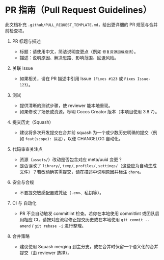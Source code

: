 # PR 指南（Pull Request Guidelines）

此文档补充 `.github/PULL_REQUEST_TEMPLATE.md`，给出更详细的 PR 规范与合并前检查项。

1. PR 标题与描述
   - 标题：请使用中文，简洁说明变更点（例如 `修复资源加载崩溃`）。
   - 描述：说明原因、解决思路、影响范围、回退风险。

2. 关联 Issue
   - 如果相关，请在 PR 描述中引用 Issue（`Fixes #123` 或 `Fixes Issue-123`）。

3. 测试
   - 提供清晰的测试步骤，使 reviewer 能本地重现。
   - 如果修改了场景或资源，标明 Cocos Creator 版本（本项目使用 3.8.7）。

4. 提交历史（Squash）
   - 建议将多次开发提交在合并前 squash 为一个或少数历史明确的提交（例如 `feat(scope): 描述`），以便 CHANGELOG 自动化。

5. 代码审查关注点
   - 资源（`assets/`）改动是否包含对应 meta/uuid 变更？
   - 是否误改了 `library/`, `temp/`, `profiles/`, `settings/`（这些应为自动生成文件）？若改动确实需提交，请在描述中说明原因并标注 `chore`。

6. 安全与合规
   - 不要提交敏感配置或凭证（`.env`、私钥等）。

7. CI 与 自动化
   - PR 不会自动触发 commitlint 检查。若你在本地使用 commitlint 或团队启用相应 CI，请按对应流程修正提交历史或在本地使用 `git commit --amend` / `git rebase -i` 进行整理。

8. 合并策略
   - 建议使用 Squash merging 到主分支，或在合并时保留一个语义化的合并提交（由 reviewer 选择）。
